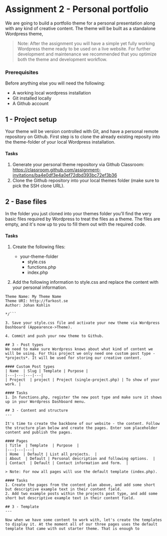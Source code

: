 # Assignment 2 - Personal portfolio

We are going to build a portfolio theme for a personal presentation along with any kind of creative content. The theme will be built as a standalone Wordpress theme, 

> Note: After the assignment you will have a simple yet fully working Wordpress theme ready to be used on a live website. For further development and maintenance we recommended that you optimize both the theme and development workflow.

### Prerequisites
Before anything else you will need the following:

* A working local wordpress installation
* Git installed locally
* A Github account

## 1 - Project setup
Your theme will be version controlled with Git, and have a personal remote repository on Github. First step is to clone the already existing reposity into the theme-folder of your local Wordpress installation.

#### Tasks
1. Generate your personal theme repository via Github Classroom:
https://classroom.github.com/assignment-invitations/ba4e0df3e4a0ef72dbd393bc72ef3b36 
2. Clone the Github repository into your local themes folder (make sure to pick the SSH clone URL).

## 2 - Base files
In the folder you just cloned into your themes folder you'll find the very basic files required by Wordpress to treat the files as a theme. The files are empty, and it's now up to you to fill them out with the required code.

#### Tasks
1. Create the following files:
	- your-theme-folder
    	- style.css
        - functions.php
        - index.php
        
2. Add the following information to style.css and replace the content with your personal information.


```/*
Theme Name: My Theme Name
Theme URI: http://farkost.se
Author: Johan Kohlin

*/```

3. Save your style.css file and activate your new theme via Wordpress Dashboard (Appearence->Theme). 

4. Commit and push your new theme to Github.

## 3 - Post types
We need to make sure Wordpress knows about what kind of content we will be using. For this project we only need one custom post type - *projects*. It will be used for storing our creative content.

#### Custom Post types
| Name  | Slug | Template | Purpose |
|---|---|---|---|
| Project  | project | Project (single-project.php) | To show of your work. |

#### Tasks
1. In functions.php, register the new post type and make sure it shows up in your Wordpress Dashboard menu.

## 3 - Content and structure
---

It's time to create the backbone of our website - the content. Follow the structure plan below and create the pages. Enter som placeholder content and publish the pages.

#### Pages
| Title  | Template  | Purpose  |
|---|---|---|
| Home  | Default | List all projects.  |
| About  | Default | Personal description and following options.  |
| Contact  | Default | Contact information and form.  |

> Note: For now all pages will use the default template (index.php).

#### Tasks
1. Create the pages from the content plan above, and add some short but descriptive example text in their content field.
2. Add two example posts within the projects post type, and add some short but descriptive example text in their content field.

## 3 - Template
---

Now when we have some content to work with, let's create the templates to display it. At the moment all of our three pages uses the default template that came with out starter theme. That is enough to
